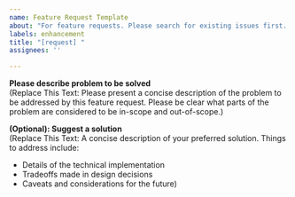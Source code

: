 ```yaml
---
name: Feature Request Template
about: "For feature requests. Please search for existing issues first. Also see CONTRIBUTING."
labels: enhancement
title: "[request] "
assignees: ''

---
```


**Please describe problem to be solved**  
(Replace This Text: Please present a concise description of the problem to be addressed by this feature request. Please be clear what parts of the problem are considered to be in-scope and out-of-scope.)

**(Optional): Suggest a solution**  
(Replace This Text: A concise description of your preferred solution. Things to address include:
* Details of the technical implementation
* Tradeoffs made in design decisions
* Caveats and considerations for the future)
